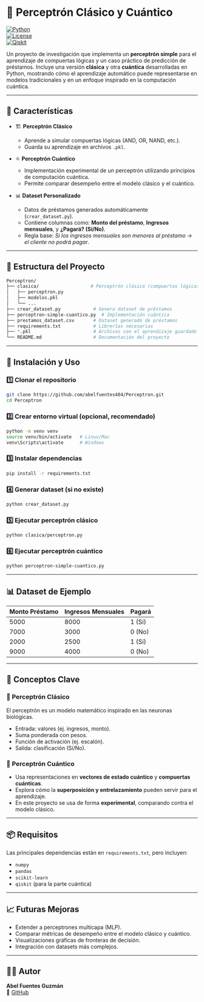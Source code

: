 # 🧠 Perceptrón Clásico y Cuántico  

[![Python](https://img.shields.io/badge/Python-3.9+-blue.svg)](https://www.python.org/)  
[![License](https://img.shields.io/badge/license-MIT-green.svg)](LICENSE)  
[![Qiskit](https://img.shields.io/badge/Qiskit-Quantum-purple)](https://qiskit.org/)  

Un proyecto de investigación que implementa un **perceptrón simple** para el aprendizaje de compuertas lógicas y un caso práctico de predicción de préstamos. Incluye una versión **clásica** y otra **cuántica** desarrolladas en Python, mostrando cómo el aprendizaje automático puede representarse en modelos tradicionales y en un enfoque inspirado en la computación cuántica.  

---

## 📌 Características  

- 🏗️ **Perceptrón Clásico**  
  - Aprende a simular compuertas lógicas (AND, OR, NAND, etc.).  
  - Guarda su aprendizaje en archivos `.pkl`.  

- ⚛️ **Perceptrón Cuántico**  
  - Implementación experimental de un perceptrón utilizando principios de computación cuántica.  
  - Permite comparar desempeño entre el modelo clásico y el cuántico.  

- 📊 **Dataset Personalizado**  
  - Datos de préstamos generados automáticamente (`crear_dataset.py`).  
  - Contiene columnas como: **Monto del préstamo**, **Ingresos mensuales**, y **¿Pagará? (Sí/No)**.  
  - Regla base: *Si los ingresos mensuales son menores al préstamo → el cliente no podrá pagar*.  

---

## 📂 Estructura del Proyecto  

```bash
Perceptron/
├── clasica/                   # Perceptrón clásico (compuertas lógicas, guardado de aprendizaje)
│   ├── perceptron.py
│   ├── modelos.pkl
│   └── ...
├── crear_dataset.py            # Genera dataset de préstamos
├── perceptron-simple-cuantico.py  # Implementación cuántica
├── prestamos_dataset.csv       # Dataset generado de préstamos
├── requirements.txt            # Librerías necesarias
├── *.pkl                       # Archivos con el aprendizaje guardado
└── README.md                   # Documentación del proyecto
```

---

## 🚀 Instalación y Uso  

### 1️⃣ Clonar el repositorio  
```bash
git clone https://github.com/abelfuentes404/Perceptron.git
cd Perceptron
```

### 2️⃣ Crear entorno virtual (opcional, recomendado)  
```bash
python -m venv venv
source venv/bin/activate   # Linux/Mac
venv\Scripts\activate      # Windows
```

### 3️⃣ Instalar dependencias  
```bash
pip install -r requirements.txt
```

### 4️⃣ Generar dataset (si no existe)  
```bash
python crear_dataset.py
```

### 5️⃣ Ejecutar perceptrón clásico  
```bash
python clasica/perceptron.py
```

### 6️⃣ Ejecutar perceptrón cuántico  
```bash
python perceptron-simple-cuantico.py
```

---

## 📊 Dataset de Ejemplo  

| Monto Préstamo | Ingresos Mensuales | Pagará |
|----------------|---------------------|--------|
| 5000           | 8000                | 1 (Sí) |
| 7000           | 3000                | 0 (No) |
| 2000           | 2500                | 1 (Sí) |
| 9000           | 4000                | 0 (No) |

---

## 🧩 Conceptos Clave  

### 🔹 Perceptrón Clásico  
El perceptrón es un modelo matemático inspirado en las neuronas biológicas.  
- Entrada: valores (ej. ingresos, monto).  
- Suma ponderada con pesos.  
- Función de activación (ej. escalón).  
- Salida: clasificación (Sí/No).  

### 🔹 Perceptrón Cuántico  
- Usa representaciones en **vectores de estado cuántico** y **compuertas cuánticas**.  
- Explora cómo la **superposición y entrelazamiento** pueden servir para el aprendizaje.  
- En este proyecto se usa de forma **experimental**, comparando contra el modelo clásico.  

---

## 📦 Requisitos  

Las principales dependencias están en `requirements.txt`, pero incluyen:  

- `numpy`  
- `pandas`  
- `scikit-learn`  
- `qiskit` (para la parte cuántica)  

---

## 📈 Futuras Mejoras  

- Extender a perceptrones multicapa (MLP).  
- Comparar métricas de desempeño entre el modelo clásico y cuántico.  
- Visualizaciones gráficas de fronteras de decisión.  
- Integración con datasets más complejos.  

---

## 👨‍💻 Autor  

**Abel Fuentes Guzmán**  
🔗 [GitHub](https://github.com/abelfuentes404)  
